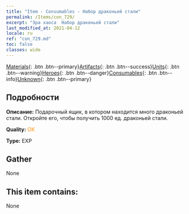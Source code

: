 ```yaml
---
title: "Item - Consumables - Набор драконьей стали"
permalink: /Items/con_729/
excerpt: "Эра хаоса  Набор драконьей стали"
last_modified_at: 2021-04-12
locale: ru
ref: "con_729.md"
toc: false
classes: wide
---
```

 [Materials](/ru/Items/){: .btn .btn--primary}[Artifacts](/ru/Items/Artifacts/){: .btn .btn--success}[Units](/ru/Items/Units/){: .btn .btn--warning}[Heroes](/ru/Items/Heroes/){: .btn .btn--danger}[Consumables](/ru/Items/Consumables/){: .btn .btn--info}[Unknown](/ru/Items/Unknown/){: .btn .btn--primary}

## Подробности
 **Описание:** Подарочный ящик, в котором находится много драконьей стали. Откройте его, чтобы получить 1000 ед. драконьей стали.

 **Quality:** <span style="color: #FF8C00">OK</span>

 **Type:** EXP

## Gather

  None

## This item contains:

  None

